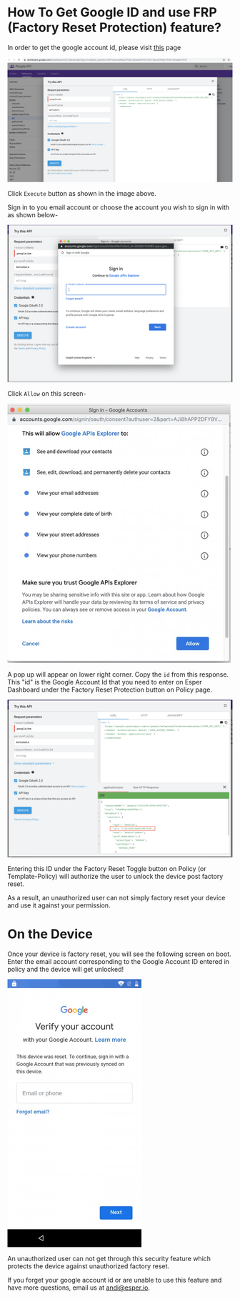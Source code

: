 # How To Get Google ID and use FRP (Factory Reset Protection) feature?

In order to get the google account id, please visit [this](https://developers.google.com/people/api/rest/v1/people/get?apix=true&apix_params=%7B%22resourceName%22%3A%22people%2Fme%22%2C%22personFields%22%3A%22metadata%22%7D) page 

![](../../assets/GoogleAccountid/googleaccountid1.png)

Click `Execute` button as shown in the image above. 


Sign in to you email account or choose the account you wish to sign in with as shown below-

![](../../assets/GoogleAccountid/googleaccountid3.png)

Click `Allow` on this screen-

![](../../assets/GoogleAccountid/googleaccountid4.png)


A pop up will appear on lower right corner. Copy the `id` from this response. This "id" is the Google Account Id that you need to enter on Esper Dashboard under the Factory Reset Protection button on Policy page. 

![](../../assets/GoogleAccountid/googleaccountid5.png)

Entering this ID under the Factory Reset Toggle button on Policy (or Template-Policy) will authorize the user to unlock the device post factory reset.

As a result, an unauthorized user can not simply factory reset your device and use it against your permission.


# On the Device 
Once your device is factory reset, you will see the following screen on boot. Enter the email account corresponding to the Google Account ID entered in policy and the device will get unlocked!

![](../../assets/GoogleAccountid/factoryresetdevice.png)


An unauthorized user can not get through this security feature which protects the device against unauthorized factory reset.

If you forget your google account id or are unable to use this feature and have more questions, email us at andi@esper.io.

